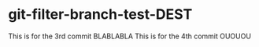 # git-filter-branch-test-DEST

This is for the 3rd commit BLABLABLA
This is for the 4th commit OUOUOU
